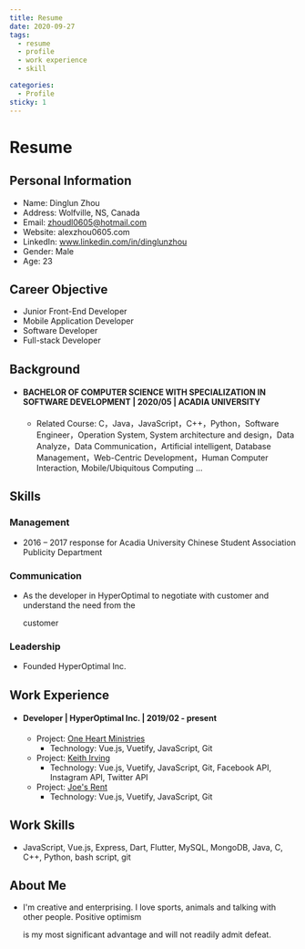 ```yaml
---
title: Resume
date: 2020-09-27
tags:
  - resume
  - profile
  - work experience
  - skill

categories:
  - Profile
sticky: 1
---
```


# Resume

<!-- <a href="/Dinglun_Zhou_Resume.pdf" download>Click to Download My Resume</a> -->

## Personal Information

- Name: Dinglun Zhou
- Address: Wolfville, NS, Canada
  <!-- - Mobile: [+1 (902) 599 - 3539](tel:+19025993539) -->
- Email: zhoudl0605@hotmail.com
- Website: alexzhou0605.com
- LinkedIn: www.linkedin.com/in/dinglunzhou
- Gender: Male
- Age: 23

## Career Objective

- Junior Front-End Developer
- Mobile Application Developer
- Software Developer
- Full-stack Developer

## Background

- #### BACHELOR OF COMPUTER SCIENCE WITH SPECIALIZATION IN SOFTWARE DEVELOPMENT | 2020/05 | ACADIA UNIVERSITY

  - Related Course: C，Java，JavaScript，C++，Python，Software Engineer，Operation System, System architecture and design，Data Analyze，Data Communication，Artificial intelligent, Database Management，Web-Centric Development，Human Computer Interaction, Mobile/Ubiquitous Computing ...

## Skills

### Management

- 2016 – 2017 response for Acadia University Chinese Student Association Publicity Department

### Communication

- As the developer in HyperOptimal to negotiate with customer and understand the need from the

  customer

### Leadership

- Founded HyperOptimal Inc.

## Work Experience

- #### Developer | HyperOptimal Inc. | 2019/02 - present

  - Project: [One Heart Ministries](https://oneheartministries.ca/)
    - Technology: Vue.js, Vuetify, JavaScript, Git
  - Project: [Keith Irving](https://keithirving.ca/)
    - Technology: Vue.js, Vuetify, JavaScript, Git, Facebook API, Instagram API, Twitter API
  - Project: [Joe's Rent](https://lucid-tesla-717fc5.netlify.app)
    - Technology: Vue.js, Vuetify, JavaScript, Git

## Work Skills

- JavaScript, Vue.js, Express, Dart, Flutter, MySQL, MongoDB, Java, C, C++, Python, bash script, git

## About Me

- I'm creative and enterprising. I love sports, animals and talking with other people. Positive optimism

  is my most significant advantage and will not readily admit defeat.
